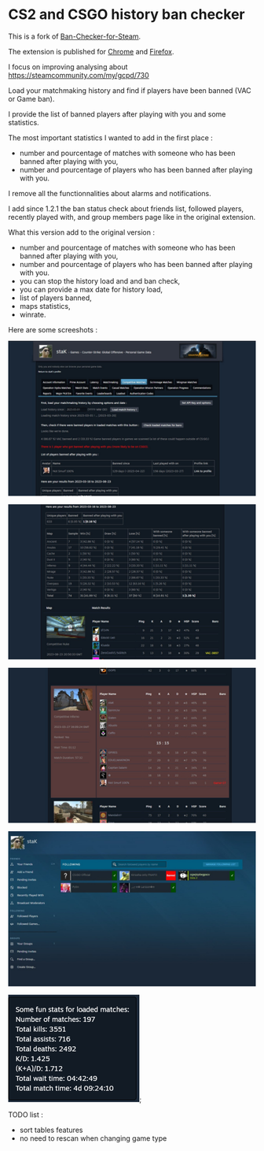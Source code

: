 # CS2 and CSGO history ban checker

This is a fork of [Ban-Checker-for-Steam](https://github.com/ge-ku/Ban-Checker-for-Steam).

The extension is published for [Chrome](https://chrome.google.com/webstore/detail/csgo-history-ban-checker/pniajbbemhplaefaikpgfipmopopjeob) and [Firefox](https://addons.mozilla.org/fr/firefox/addon/csgo-history-ban-checker/).

I focus on improving analysing about https://steamcommunity.com/my/gcpd/730

Load your matchmaking history and find if players have been banned (VAC or Game ban).

I provide the list of banned players after playing with you and some statistics.

The most important statistics I wanted to add in the first place :
- number and pourcentage of matches with someone who has been banned after playing with you,
- number and pourcentage of players who has been banned after playing with you.

I remove all the functionnalities about alarms and notifications.  

I add since 1.2.1 the ban status check about friends list, followed players, recently played with, and group members page like in the original extension.

What this version add to the original version :
- number and pourcentage of matches with someone who has been banned after playing with you,
- number and pourcentage of players who has been banned after playing with you.
- you can stop the history load and and ban check,
- you can provide a max date for history load,
- list of players banned,
- maps statistics,
- winrate.

Here are some screeshots :

![Results](./readme/results-1_1.2.2.jpg)

![Results](./readme/results-2_1.2.2.jpg)

![Highlight](./readme/highlight_1.2.2.jpg)

![People](./readme/people_1.2.2.jpg)

![Loading](./readme/statistics_1.2.2.png);

TODO list :
- sort tables features
- no need to rescan when changing game type